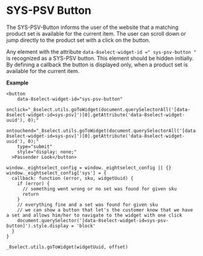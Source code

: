 # SYS-PSV Button

The SYS-PSV-Button informs the user of the website that a matching product set is available for the current item. The user can scroll down or jump directly to the product set with a click on the button.

Any element with the attribute `data-8select-widget-id =" sys-psv-button "` is recognized as a SYS-PSV button. This element should be hidden initially. By defining a callback the button is displayed only, when a product set is available for the current item.

**Example**

```text
<button
    data-8select-widget-id="sys-psv-button"
    onclick="_8select.utils.goToWidget(document.querySelectorAll('[data-8select-widget-id=sys-psv]')[0].getAttribute('data-8select-widget-uuid'), 0);"
    ontouchend="_8select.utils.goToWidget(document.querySelectorAll('[data-8select-widget-id=sys-psv]')[0].getAttribute('data-8select-widget-uuid'), 0);"
    type="submit"
    style="display: none;"
  >Passender Look</button>
```

```text
window._eightselect_config = window._eightselect_config || {}
window._eightselect_config['sys'] = {
  callback: function (error, sku, widgetUuid) {
    if (error) {
      // something went wrong or no set was found for given sku
      return
    }
    // everything fine and a set was found for given sku
    // we can show a button that let's the customer know that we have a set and allows him/her to navigate to the widget with one click
    document.querySelector('[data-8select-widget-id=sys-psv-button]').style.display = 'block'
  }
}
```

```text
_8select.utils.goToWidget(widgetUuid, offset)
```


